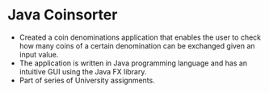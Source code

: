 # Java Coinsorter

* Created a coin denominations application that enables the user to check how many coins of a certain denomination can be exchanged given an input value.
* The application is written in Java programming language and has an intuitive GUI using the Java FX library.
* Part of series of University assignments.
